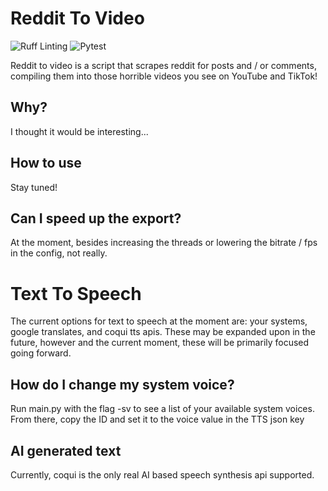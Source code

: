 
# Reddit To Video

![Ruff Linting](https://github.com/Marley-Mulvin-Broome/reddit-to-video/actions/workflows/ruff.yml/badge.svg)
![Pytest](https://github.com/Marley-Mulvin-Broome/reddit-to-video/actions/workflows/pytest.yml/badge.svg)

Reddit to video is a script that scrapes reddit for posts and / or comments, compiling them into those horrible videos you see on YouTube and TikTok!

## Why?

I thought it would be interesting...

## How to use

Stay tuned!

## Can I speed up the export?

At the moment, besides increasing the threads or lowering the bitrate / fps in the config, not really.

# Text To Speech

The current options for text to speech at the moment are: your systems, google translates, and coqui tts apis. These may be expanded upon in the future, however and the current moment, these will be primarily focused going forward.

## How do I change my system voice?

Run main.py with the flag -sv to see a list of your available system voices. From there, copy the ID and set it to the voice value in the TTS json key

## AI generated text

Currently, coqui is the only real AI based speech synthesis api supported.
